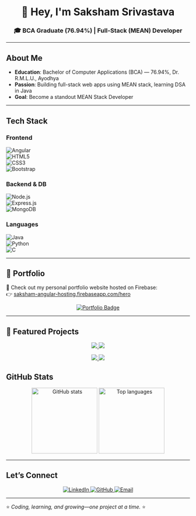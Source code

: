 <h1 align="center">👋 Hey, I'm Saksham Srivastava</h1>
<h3 align="center">🎓 BCA Graduate (76.94%) | Full-Stack (MEAN) Developer</h3>

---

##  About Me
- **Education**: Bachelor of Computer Applications (BCA) — 76.94%, Dr. R.M.L.U., Ayodhya  
- **Passion**: Building full-stack web apps using MEAN stack, learning DSA in Java  
- **Goal**: Become a standout MEAN Stack Developer

---

##  Tech Stack

### Frontend
![Angular](https://img.shields.io/badge/Angular-E23237?style=for-the-badge&logo=angular&logoColor=white)  
![HTML5](https://img.shields.io/badge/HTML5-FF5733?style=for-the-badge&logo=html5&logoColor=white)  
![CSS3](https://img.shields.io/badge/CSS3-264de4?style=for-the-badge&logo=css3&logoColor=white)  
![Bootstrap](https://img.shields.io/badge/Bootstrap-563D7C?style=for-the-badge&logo=bootstrap&logoColor=white)  

### Backend & DB
![Node.js](https://img.shields.io/badge/Node.js-339933?style=for-the-badge&logo=nodedotjs&logoColor=white)  
![Express.js](https://img.shields.io/badge/Express.js-000000?style=for-the-badge&logo=express&logoColor=white)  
![MongoDB](https://img.shields.io/badge/MongoDB-4EA94B?style=for-the-badge&logo=mongodb&logoColor=white)  

### Languages
![Java](https://img.shields.io/badge/Java-ED8B00?style=for-the-badge&logo=openjdk&logoColor=white)  
![Python](https://img.shields.io/badge/Python-3670A0?style=for-the-badge&logo=python&logoColor=ffdd54)  
![C](https://img.shields.io/badge/C-00599C?style=for-the-badge&logo=c&logoColor=white)  

---

## 🎨 Portfolio  

🚀 Check out my personal portfolio website hosted on Firebase:  
👉 [saksham-angular-hosting.firebaseapp.com/hero](https://saksham-angular-hosting.firebaseapp.com/hero)  

<p align="center">
  <a href="https://saksham-angular-hosting.firebaseapp.com/hero" target="_blank">
    <img src="https://img.shields.io/badge/🌐 Visit Portfolio-FF5722?style=for-the-badge&logo=angular&logoColor=white" alt="Portfolio Badge">
  </a>
</p>

---

## 📌 Featured Projects  

<p align="center">
  <a href="https://github.com/yaxxhsri7444/spotify-clone">
    <img src="https://github-readme-stats.vercel.app/api/pin/?username=yaxxhsri7444&repo=spotify-clone&theme=tokyonight" />
  </a>
  
  <a href="https://github.com/yaxxhsri7444/ecommerce-website">
    <img src="https://github-readme-stats.vercel.app/api/pin/?username=yaxxhsri7444&repo=ecommerce-website&theme=tokyonight" />
  </a>
</p>

<p align="center">
  <a href="https://github.com/yaxxhsri7444/e-learning-platform">
    <img src="https://github-readme-stats.vercel.app/api/pin/?username=yaxxhsri7444&repo=e-learning-platform&theme=tokyonight" />
  </a>
  
  <a href="https://github.com/yaxxhsri7444/decentralized-job-finder">
    <img src="https://github-readme-stats.vercel.app/api/pin/?username=yaxxhsri7444&repo=decentralized-job-finder&theme=tokyonight" />
  </a>
</p>


##  GitHub Stats

<p align="center">
  <img src="https://github-readme-stats.vercel.app/api?username=yaxxhsri7444&show_icons=true&theme=tokyonight" alt="GitHub stats" height="180"/>
  <img src="https://github-readme-stats.vercel.app/api/top-langs/?username=yaxxhsri7444&layout=compact&theme=tokyonight" alt="Top languages" height="180"/>
</p>

---

##  Let’s Connect
<p align="center">
  <a href="https://www.linkedin.com/in/saksham-srivastava-343088255" target="_blank">
    <img src="https://img.shields.io/badge/LinkedIn-0077B5?style=for-the-badge&logo=linkedin&logoColor=white" alt="LinkedIn">
  </a>
  <a href="https://github.com/yaxxhsri7444" target="_blank">
    <img src="https://img.shields.io/badge/GitHub-100000?style=for-the-badge&logo=github&logoColor=white" alt="GitHub">
  </a>
  <a href="mailto:srivastavasaksham243@gmail.com">
    <img src="https://img.shields.io/badge/Gmail-D14836?style=for-the-badge&logo=gmail&logoColor=white" alt="Email">
  </a>
</p>

---

⭐ *Coding, learning, and growing—one project at a time.* ⭐
